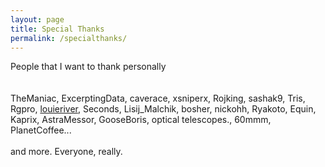 ```yaml
---
layout: page
title: Special Thanks
permalink: /specialthanks/
---
```

People that I want to thank personally  
<br>
<br>
TheManiac, ExcerptingData, caverace, xsniperx, Rojking, sashak9, Tris, Rgpro, [louieriver](/assets/image/fang.png), Seconds, Lisij_Malchik, bosher, nickohh, Ryakoto, Equin, Kaprix, AstraMessor, GooseBoris, optical telescopes., 60mmm, PlanetCoffee...
<br>
<br>and more. Everyone, really.